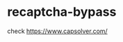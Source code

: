 # recaptcha-bypass
check https://www.capsolver.com/ 



















                                                
